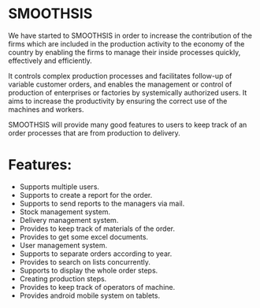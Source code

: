 # SMOOTHSIS
We have started to SMOOTHSIS in order to increase the contribution of the firms which are included in the production activity to the economy of the country by enabling the firms to manage their inside processes quickly, effectively and efficiently.

It controls complex production processes and facilitates follow-up of variable customer orders, and enables the management or control of production of enterprises or factories by systemically authorized users. It aims to increase the productivity by ensuring the correct use of the machines and workers.

SMOOTHSIS will provide many good features to users to keep track of an order
processes that are from production to delivery.

# Features:
- Supports multiple users.
- Supports to create a report for the order.
- Supports to send reports to the managers via mail.
- Stock management system.
- Delivery management system.
- Provides to keep track of materials of the order.
- Provides to get some excel documents.
- User management system.
- Supports to separate orders according to year.
- Provides to search on lists concurrently.
- Supports to display the whole order steps.
- Creating production steps.
- Provides to keep track of operators of machine.
- Provides android mobile system on tablets.
